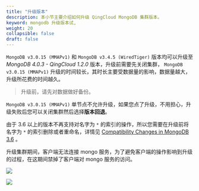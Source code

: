 ```yaml
---
title: "升级版本"
description: 本小节主要介绍如何升级 QingCloud MongoDB 集群版本。 
keyword: mongodb 升级版本试, 
weight: 20
collapsible: false
draft: false
---
```




`MongoDB v3.0.15 (MMAPv1)` 和 `MongoDB v3.4.5 (WiredTiger)` 版本均可以升级至 _MongoDB 4.0.3 - QingCloud 1.2.0_ 版本，升级前需要先关闭集群， `MongoDB v3.0.15 (MMAPv1)` 升级的时间较长，其时长主要受数据量的影响，数据量越大，升级所花费的时间越久。

> 升级前，请先对数据做好备份。

`MongoDB v3.0.15 (MMAPv1)` 单节点不允许升级，如果您点了升级，不用担心，升级失败后您可以关闭集群然后选择**版本回退**。

由于 3.6 以上的版本不再支持对名字为 `*` 的索引的操作，所以您需要在升级前将名字为 `*` 的索引删除或者重命名，详情见 [Compatibility Changes in MongoDB 3.6](https://docs.mongodb.com/manual/release-notes/3.6-compatibility/#general-compatibility-changes) 。

升级集群期间，客户端无法连接 mongo 服务，为了避免客户端的操作影响到升级的过程，在这期间禁掉了客户端对 mongo 服务的访问。 

![](../../_images/upgrade_1.png)

![](../../_images/upgrade.png)

